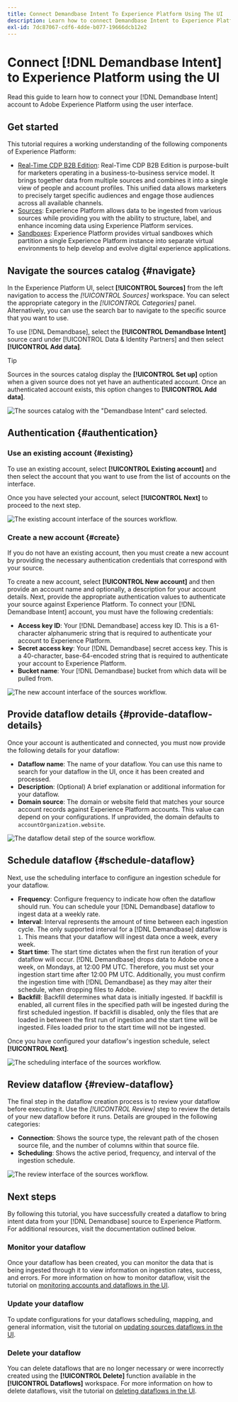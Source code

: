 ```yaml
---
title: Connect Demandbase Intent To Experience Platform Using The UI
description: Learn how to connect Demandbase Intent to Experience Platform
exl-id: 7dc87067-cdf6-4dde-b077-19666dcb12e2
---
```

# Connect [!DNL Demandbase Intent] to Experience Platform using the UI

Read this guide to learn how to connect your [!DNL Demandbase Intent] account to Adobe Experience Platform using the user interface.

## Get started

This tutorial requires a working understanding of the following components of Experience Platform:

* [Real-Time CDP B2B Edition](../../../../../rtcdp/b2b-overview.md): Real-Time CDP B2B Edition is purpose-built for marketers operating in a business-to-business service model. It brings together data from multiple sources and combines it into a single view of people and account profiles. This unified data allows marketers to precisely target specific audiences and engage those audiences across all available channels. 
* [Sources](../../../../home.md): Experience Platform allows data to be ingested from various sources while providing you with the ability to structure, label, and enhance incoming data using Experience Platform services.
* [Sandboxes](../../../../../sandboxes/home.md): Experience Platform provides virtual sandboxes which partition a single Experience Platform instance into separate virtual environments to help develop and evolve digital experience applications.

## Navigate the sources catalog {#navigate}

In the Experience Platform UI, select **[!UICONTROL Sources]** from the left navigation to access the *[!UICONTROL Sources]* workspace. You can select the appropriate category in the *[!UICONTROL Categories]* panel. Alternatively, you can use the search bar to navigate to the specific source that you want to use.

To use [!DNL Demandbase], select the **[!UICONTROL Demandbase Intent]** source card under [!UICONTROL Data & Identity Partners] and then select **[!UICONTROL Add data]**.

>[!TIP]
>
>Sources in the sources catalog display the **[!UICONTROL Set up]** option when a given source does not yet have an authenticated account. Once an authenticated account exists, this option changes to **[!UICONTROL Add data]**.

![The sources catalog with the "Demandbase Intent" card selected.](../../../../images/tutorials/create/demandbase/catalog.png)

## Authentication {#authentication}

### Use an existing account {#existing}

To use an existing account, select **[!UICONTROL Existing account]** and then select the account that you want to use from the list of accounts on the interface. 

Once you have selected your account, select **[!UICONTROL Next]** to proceed to the next step.

![The existing account interface of the sources workflow.](../../../../images/tutorials/create/demandbase/existing.png)

### Create a new account {#create}

If you do not have an existing account, then you must create a new account by providing the necessary authentication credentials that correspond with your source. 

To create a new account, select **[!UICONTROL New account]** and then provide an account name and optionally, a description for your account details. Next, provide the appropriate authentication values to authenticate your source against Experience Platform. To connect your [!DNL Demandbase Intent] account, you must have the following credentials:

* **Access key ID**: Your [!DNL Demandbase] access key ID. This is a 61-character alphanumeric string that is required to authenticate your account to Experience Platform.
* **Secret access key**: Your [!DNL Demandbase] secret access key. This is a 40-character, base-64-encoded string that is required to authenticate your account to Experience Platform.
* **Bucket name**: Your [!DNL Demandbase] bucket from which data will be pulled from.

![The new account interface of the sources workflow.](../../../../images/tutorials/create/demandbase/new.png)

## Provide dataflow details {#provide-dataflow-details}

Once your account is authenticated and connected, you must now provide the following details for your dataflow:

* **Dataflow name**: The name of your dataflow. You can use this name to search for your dataflow in the UI, once it has been created and processed.
* **Description**: (Optional) A brief explanation or additional information for your dataflow.
* **Domain source**: The domain or website field that matches your source account records against Experience Platform accounts. This value can depend on your configurations. If unprovided, the domain defaults to `accountOrganization.website`.

![The dataflow detail step of the source workflow.](../../../../images/tutorials/create/demandbase/dataflow-detail.png)

## Schedule dataflow {#schedule-dataflow}

Next, use the scheduling interface to configure an ingestion schedule for your dataflow.

* **Frequency**: Configure frequency to indicate how often the dataflow should run. You can schedule your [!DNL Demandbase] dataflow to ingest data at a weekly rate. 
* **Interval**: Interval represents the amount of time between each ingestion cycle. The only supported interval for a [!DNL Demandbase] dataflow is `1`. This means that your dataflow will ingest data once a week, every week.
* **Start time**: The start time dictates when the first run iteration of your dataflow will occur. [!DNL Demandbase] drops data to Adobe once a week, on Mondays, at 12:00 PM UTC. Therefore, you must set your ingestion start time after 12:00 PM UTC. Additionally, you must confirm the ingestion time with [!DNL Demandbase] as they may alter their schedule, when dropping files to Adobe.
* **Backfill**: Backfill determines what data is initially ingested. If backfill is enabled, all current files in the specified path will be ingested during the first scheduled ingestion. If backfill is disabled, only the files that are loaded in between the first run of ingestion and the start time will be ingested. Files loaded prior to the start time will not be ingested.

Once you have configured your dataflow's ingestion schedule, select **[!UICONTROL Next]**.

![The scheduling interface of the sources workflow.](../../../../images/tutorials/create/demandbase/scheduling.png)

## Review dataflow {#review-dataflow}

The final step in the dataflow creation process is to review your dataflow before executing it. Use the *[!UICONTROL Review]* step to review the details of your new dataflow before it runs. Details are grouped in the following categories:

* **Connection**: Shows the source type, the relevant path of the chosen source file, and the number of columns within that source file.
* **Scheduling**: Shows the active period, frequency, and interval of the ingestion schedule.

![The review interface of the sources workflow.](../../../../images/tutorials/create/demandbase/review.png)

## Next steps

By following this tutorial, you have successfully created a dataflow to bring intent data from your [!DNL Demandbase] source to Experience Platform. For additional resources, visit the documentation outlined below.

### Monitor your dataflow

Once your dataflow has been created, you can monitor the data that is being ingested through it to view information on ingestion rates, success, and errors. For more information on how to monitor dataflow, visit the tutorial on [monitoring accounts and dataflows in the UI](../../../../../dataflows/ui/monitor-sources.md).

### Update your dataflow

To update configurations for your dataflows scheduling, mapping, and general information, visit the tutorial on [updating sources dataflows in the UI](../../update-dataflows.md).

### Delete your dataflow

You can delete dataflows that are no longer necessary or were incorrectly created using the **[!UICONTROL Delete]** function available in the **[!UICONTROL Dataflows]** workspace. For more information on how to delete dataflows, visit the tutorial on [deleting dataflows in the UI](../../delete.md).
